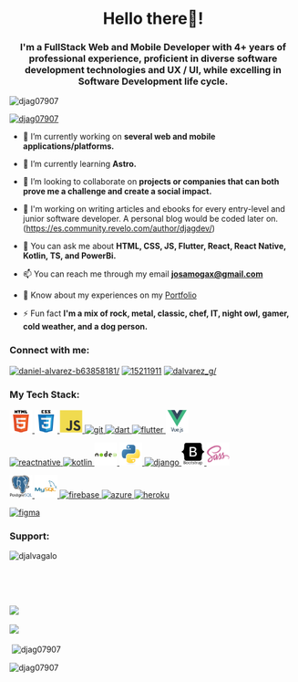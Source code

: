 <!--- ### Hi there 👋 -->

<!--
**djag07907/djag07907** is a ✨ _special_ ✨ repository because its `README.md` (this file) appears on your GitHub profile.

Here are some ideas to get you started:

- 🔭 I’m currently working on ...
- 🌱 I’m currently learning ...
- 👯 I’m looking to collaborate on ...
- 🤔 I’m looking for help with ...
- 💬 Ask me about ...
- 📫 How to reach me: ...
- 😄 Pronouns: ...
- ⚡ Fun fact: ...
-->

<h1 align="center">Hello there👋!</h1>
<h3 align="center">I'm a FullStack Web and Mobile Developer with 4+ years of professional experience, proficient in diverse software development technologies and UX / UI, while excelling in Software Development life cycle.</h3>

<p align="left"> <img src="https://komarev.com/ghpvc/?username=djag07907&label=Profile%20views&color=0e75b6&style=flat" alt="djag07907" /> </p>

<p align="left"> <a href="https://github.com/ryo-ma/github-profile-trophy"><img src="https://github-profile-trophy.vercel.app/?username=djag07907" alt="djag07907" /></a> </p>

<!-- <p align="left"> <a href="https://twitter.com/djag07907" target="blank"><img src="https://img.shields.io/twitter/follow/djag07907?logo=twitter&style=for-the-badge" alt="djag07907" /></a> </p> -->

- 🔭 I’m currently working on **several web and mobile applications/platforms.**

- 🌱 I’m currently learning **Astro.**

- 👯 I’m looking to collaborate on **projects or companies that can both prove me a challenge and create a social impact.**

- 📝 I'm working on writing articles and ebooks for every entry-level and junior software developer. A personal blog would be coded later on. (https://es.community.revelo.com/author/djagdev/)

- 💬 You can ask me about **HTML, CSS, JS, Flutter, React, React Native, Kotlin, TS, and PowerBi.**

- 📫 You can reach me through my email **josamogax@gmail.com**

- 📄 Know about my experiences on my <a href="https://danielalvarez-dev.com/" target="_blank" >Portfolio</a> 

- ⚡ Fun fact **I'm a mix of rock, metal, classic, chef, IT, night owl, gamer, cold weather, and a dog person.**

<h3 align="left">Connect with me:</h3>
<p align="left">
<!-- <a href="https://twitter.com/djag07907" target="blank"><img align="center" src="https://raw.githubusercontent.com/rahuldkjain/github-profile-readme-generator/master/src/images/icons/Social/twitter.svg" alt="djag07907" height="30" width="40" /></a> -->
<a href="https://linkedin.com/in/daniel-alvarez-b63858181/" target="blank"><img align="center" src="https://raw.githubusercontent.com/rahuldkjain/github-profile-readme-generator/master/src/images/icons/Social/linked-in-alt.svg" alt="daniel-alvarez-b63858181/" height="30" width="40" /></a>
<a href="https://stackoverflow.com/users/15211911" target="blank"><img align="center" src="https://raw.githubusercontent.com/rahuldkjain/github-profile-readme-generator/master/src/images/icons/Social/stack-overflow.svg" alt="15211911" height="30" width="40" /></a>
<a href="https://instagram.com/dalvarez_g/" target="blank"><img align="center" src="https://raw.githubusercontent.com/rahuldkjain/github-profile-readme-generator/master/src/images/icons/Social/instagram.svg" alt="dalvarez_g/" height="30" width="40" /></a>

<h3 align="left">My Tech Stack:</h3>
<p align="left"> 
 <a href="https://www.w3.org/html/" target="_blank" rel="noreferrer"> <img src="https://raw.githubusercontent.com/devicons/devicon/master/icons/html5/html5-original-wordmark.svg" alt="html5" width="40" height="40"/> </a>
 <a href="https://www.w3schools.com/css/" target="_blank" rel="noreferrer"> <img src="https://raw.githubusercontent.com/devicons/devicon/master/icons/css3/css3-original-wordmark.svg" alt="css3" width="40" height="40"/> </a>
  <a href="https://developer.mozilla.org/en-US/docs/Web/JavaScript" target="_blank" rel="noreferrer"> <img src="https://raw.githubusercontent.com/devicons/devicon/master/icons/javascript/javascript-original.svg" alt="javascript" width="40" height="40"/> </a>
  <a href="https://git-scm.com/" target="_blank" rel="noreferrer"> <img src="https://www.vectorlogo.zone/logos/git-scm/git-scm-icon.svg" alt="git" width="40" height="40"/> </a>
  <a href="https://dart.dev" target="_blank" rel="noreferrer"> <img src="https://www.vectorlogo.zone/logos/dartlang/dartlang-icon.svg" alt="dart" width="40" height="40"/> </a>
 <a href="https://flutter.dev" target="_blank" rel="noreferrer"> <img src="https://www.vectorlogo.zone/logos/flutterio/flutterio-icon.svg" alt="flutter" width="40" height="40"/> </a>
 <a href="https://vuejs.org/" target="_blank" rel="noreferrer"> <img src="https://raw.githubusercontent.com/devicons/devicon/master/icons/vuejs/vuejs-original-wordmark.svg" alt="vuejs" width="40" height="40"/>
 
 <a href="https://reactnative.dev/" target="_blank" rel="noreferrer"> <img src="https://reactnative.dev/img/header_logo.svg" alt="reactnative" width="40" height="40"/> </a>
 <a href="https://kotlinlang.org" target="_blank" rel="noreferrer"> <img src="https://www.vectorlogo.zone/logos/kotlinlang/kotlinlang-icon.svg" alt="kotlin" width="40" height="40"/> </a>
 <a href="https://nodejs.org" target="_blank" rel="noreferrer"> <img src="https://raw.githubusercontent.com/devicons/devicon/master/icons/nodejs/nodejs-original-wordmark.svg" alt="nodejs" width="40" height="40"/> </a>
  <a href="https://www.python.org" target="_blank" rel="noreferrer"> <img src="https://raw.githubusercontent.com/devicons/devicon/master/icons/python/python-original.svg" alt="python" width="40" height="40"/> </a>
  <a href="https://www.djangoproject.com/" target="_blank" rel="noreferrer"> <img src="https://cdn.worldvectorlogo.com/logos/django.svg" alt="django" width="40" height="40"/> </a>
  <a href="https://getbootstrap.com" target="_blank" rel="noreferrer"> <img src="https://raw.githubusercontent.com/devicons/devicon/master/icons/bootstrap/bootstrap-plain-wordmark.svg" alt="bootstrap" width="40" height="40"/> </a>
  <a href="https://sass-lang.com" target="_blank" rel="noreferrer"> <img src="https://raw.githubusercontent.com/devicons/devicon/master/icons/sass/sass-original.svg" alt="sass" width="40" height="40"/> </a>
  
 <a href="https://www.postgresql.org" target="_blank" rel="noreferrer"> <img src="https://raw.githubusercontent.com/devicons/devicon/master/icons/postgresql/postgresql-original-wordmark.svg" alt="postgresql" width="40" height="40"/> </a>
 <a href="https://www.mysql.com/" target="_blank" rel="noreferrer"> <img src="https://raw.githubusercontent.com/devicons/devicon/master/icons/mysql/mysql-original-wordmark.svg" alt="mysql" width="40" height="40"/> </a>
 <a href="https://firebase.google.com/" target="_blank" rel="noreferrer"> <img src="https://www.vectorlogo.zone/logos/firebase/firebase-icon.svg" alt="firebase" width="40" height="40"/> </a>
 <a href="https://azure.microsoft.com/en-in/" target="_blank" rel="noreferrer"> <img src="https://www.vectorlogo.zone/logos/microsoft_azure/microsoft_azure-icon.svg" alt="azure" width="40" height="40"/> </a>
 <a href="https://heroku.com" target="_blank" rel="noreferrer"> <img src="https://www.vectorlogo.zone/logos/heroku/heroku-icon.svg" alt="heroku" width="40" height="40"/> </a>   
 
<a href="https://www.figma.com/" target="_blank" rel="noreferrer"> <img src="https://www.vectorlogo.zone/logos/figma/figma-icon.svg" alt="figma" width="40" height="40"/> </a>

<h3 align="left">Support:</h3>
<p><a href="https://www.buymeacoffee.com/djalvagalo"> <img align="left" src="https://cdn.buymeacoffee.com/buttons/v2/default-yellow.png" height="50" width="210" alt="djalvagalo" /></a></p><br><br>

<br><br>

![](http://github-profile-summary-cards.vercel.app/api/cards/repos-per-language?username=djag07907&theme=default)
<!--- [![Top Langs](https://github-readme-stats.vercel.app/api/top-langs/?username=djag07907&langs_count=8)](https://github.com/djag07907) -->
 ![](http://github-profile-summary-cards.vercel.app/api/cards/most-commit-language?username=djag07907&theme=default)
<br>
<p>&nbsp;<img align="center" src="https://github-readme-stats.vercel.app/api?username=djag07907&show_icons=true&locale=en" alt="djag07907" /></p>

<p><img align="center" src="https://github-readme-streak-stats.herokuapp.com/?user=djag07907&" alt="djag07907" /></p>
